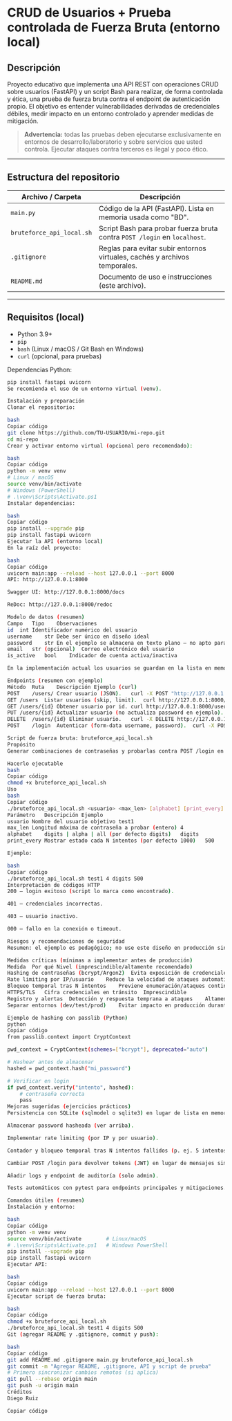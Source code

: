 # CRUD de Usuarios + Prueba controlada de Fuerza Bruta (entorno local)

## Descripción
Proyecto educativo que implementa una API REST con operaciones CRUD sobre usuarios (FastAPI) y un script Bash para realizar, de forma controlada y ética, una prueba de fuerza bruta contra el endpoint de autenticación propio. El objetivo es entender vulnerabilidades derivadas de credenciales débiles, medir impacto en un entorno controlado y aprender medidas de mitigación.

> **Advertencia:** todas las pruebas deben ejecutarse exclusivamente en entornos de desarrollo/laboratorio y sobre servicios que usted controla. Ejecutar ataques contra terceros es ilegal y poco ético.

---

## Estructura del repositorio

| Archivo / Carpeta | Descripción |
|---|---|
| `main.py` | Código de la API (FastAPI). Lista en memoria usada como "BD". |
| `bruteforce_api_local.sh` | Script Bash para probar fuerza bruta contra `POST /login` en `localhost`. |
| `.gitignore` | Reglas para evitar subir entornos virtuales, cachés y archivos temporales. |
| `README.md` | Documento de uso e instrucciones (este archivo). |

---

## Requisitos (local)

- Python 3.9+  
- `pip`  
- `bash` (Linux / macOS / Git Bash en Windows)  
- `curl` (opcional, para pruebas)  

Dependencias Python:
```bash
pip install fastapi uvicorn
Se recomienda el uso de un entorno virtual (venv).

Instalación y preparación
Clonar el repositorio:

bash
Copiar código
git clone https://github.com/TU-USUARIO/mi-repo.git
cd mi-repo
Crear y activar entorno virtual (opcional pero recomendado):

bash
Copiar código
python -m venv venv
# Linux / macOS
source venv/bin/activate
# Windows (PowerShell)
# .\venv\Scripts\Activate.ps1
Instalar dependencias:

bash
Copiar código
pip install --upgrade pip
pip install fastapi uvicorn
Ejecutar la API (entorno local)
En la raíz del proyecto:

bash
Copiar código
uvicorn main:app --reload --host 127.0.0.1 --port 8000
API: http://127.0.0.1:8000

Swagger UI: http://127.0.0.1:8000/docs

ReDoc: http://127.0.0.1:8000/redoc

Modelo de datos (resumen)
Campo	Tipo	Observaciones
id	int	Identificador numérico del usuario
username	str	Debe ser único en diseño ideal
password	str	En el ejemplo se almacena en texto plano — no apto para producción
email	str (opcional)	Correo electrónico del usuario
is_active	bool	Indicador de cuenta activa/inactiva

En la implementación actual los usuarios se guardan en la lista en memoria bd. Para persistencia, cambie a SQLite o similar.

Endpoints (resumen con ejemplo)
Método	Ruta	Descripción	Ejemplo (curl)
POST	/users/	Crear usuario (JSON).	curl -X POST "http://127.0.0.1:8000/users/" -H "Content-Type: application/json" -d '{"id":10,"username":"t","password":"p","email":"a@b.com","is_active":true}'
GET	/users	Listar usuarios (skip, limit).	curl http://127.0.0.1:8000/users
GET	/users/{id}	Obtener usuario por id.	curl http://127.0.0.1:8000/users/1
PUT	/users/{id}	Actualizar usuario (no actualiza password en ejemplo).	curl -X PUT -H "Content-Type: application/json" -d '{"id":1,"username":"nuevo","password":"x","email":"e@e.com","is_active":true}' http://127.0.0.1:8000/users/1
DELETE	/users/{id}	Eliminar usuario.	curl -X DELETE http://127.0.0.1:8000/users/1
POST	/login	Autenticar (form-data username, password).	curl -X POST -F "username=t" -F "password=p" http://127.0.0.1:8000/login

Script de fuerza bruta: bruteforce_api_local.sh
Propósito
Generar combinaciones de contraseñas y probarlas contra POST /login en localhost. Protecciones integradas obligan TARGET a 127.0.0.1 / localhost / ::1.

Hacerlo ejecutable
bash
Copiar código
chmod +x bruteforce_api_local.sh
Uso
bash
Copiar código
./bruteforce_api_local.sh <usuario> <max_len> [alphabet] [print_every]
Parámetro	Descripción	Ejemplo
usuario	Nombre del usuario objetivo	test1
max_len	Longitud máxima de contraseña a probar (entero)	4
alphabet	digits | alpha | all (por defecto digits)	digits
print_every	Mostrar estado cada N intentos (por defecto 1000)	500

Ejemplo:

bash
Copiar código
./bruteforce_api_local.sh test1 4 digits 500
Interpretación de códigos HTTP
200 — login exitoso (script lo marca como encontrado).

401 — credenciales incorrectas.

403 — usuario inactivo.

000 — fallo en la conexión o timeout.

Riesgos y recomendaciones de seguridad
Resumen: el ejemplo es pedagógico; no use este diseño en producción sin aplicar las medidas listadas abajo.

Medidas críticas (mínimas a implementar antes de producción)
Medida	Por qué	Nivel (imprescindible/altamente recomendado)
Hashing de contraseñas (bcrypt/Argon2)	Evita exposición de credenciales si la BD se filtra	Imprescindible
Rate limiting por IP/usuario	Reduce la velocidad de ataques automatizados	Imprescindible
Bloqueo temporal tras N intentos	Previene enumeración/ataques continuos	Altamente recomendado
HTTPS/TLS	Cifra credenciales en tránsito	Imprescindible
Registro y alertas	Detección y respuesta temprana a ataques	Altamente recomendado
Separar entornos (dev/test/prod)	Evitar impacto en producción durante pruebas	Altamente recomendado

Ejemplo de hashing con passlib (Python)
python
Copiar código
from passlib.context import CryptContext

pwd_context = CryptContext(schemes=["bcrypt"], deprecated="auto")

# Hashear antes de almacenar
hashed = pwd_context.hash("mi_password")

# Verificar en login
if pwd_context.verify("intento", hashed):
    # contraseña correcta
    pass
Mejoras sugeridas (ejercicios prácticos)
Persistencia con SQLite (sqlmodel o sqlite3) en lugar de lista en memoria.

Almacenar password hasheada (ver arriba).

Implementar rate limiting (por IP y por usuario).

Contador y bloqueo temporal tras N intentos fallidos (p. ej. 5 intentos ⇒ bloqueo 15 min).

Cambiar POST /login para devolver tokens (JWT) en lugar de mensajes simples.

Añadir logs y endpoint de auditoría (solo admin).

Tests automáticos con pytest para endpoints principales y mitigaciones.

Comandos útiles (resumen)
Instalación y entorno:

bash
Copiar código
python -m venv venv
source venv/bin/activate        # Linux/macOS
# .\venv\Scripts\Activate.ps1   # Windows PowerShell
pip install --upgrade pip
pip install fastapi uvicorn
Ejecutar API:

bash
Copiar código
uvicorn main:app --reload --host 127.0.0.1 --port 8000
Ejecutar script de fuerza bruta:

bash
Copiar código
chmod +x bruteforce_api_local.sh
./bruteforce_api_local.sh test1 4 digits 500
Git (agregar README y .gitignore, commit y push):

bash
Copiar código
git add README.md .gitignore main.py bruteforce_api_local.sh
git commit -m "Agregar README, .gitignore, API y script de prueba"
# Primero sincronizar cambios remotos (si aplica)
git pull --rebase origin main
git push -u origin main
Créditos
Diego Ruiz

Copiar código
